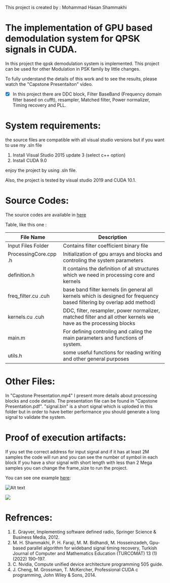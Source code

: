 This project is created by : Mohammad Hasan Shammakhi

# The implementation of GPU based demodulation system for QPSK signals in CUDA.



In this project the qpsk demodulation system is implemented. This project can be used for other Modulation in PSK family by little changes.

To fully understand the details of this work and to see the results, please watch the "Capstone Presentaiton" video.

- [x] In this project there are DDC block, Filter BaseBand (Frequency domain filter based on cufft), resampler, Matched filter, Power normalizer, Timing recovery and PLL.
# System requirements:
the source files are compatible with all visual studio versions but if you want to use my .sln file
1. Install Visual Studio 2015 update 3  (select c++ option)
2. Install CUDA 9.0

enjoy the project by using .sln file.

Also, the project is tested by visual studio 2019 and CUDA 10.1.

# Source Codes:

The source codes are available in [here](https://github.com/mhshammakhi/SDR_GPU/tree/main/QPSKDemodulation/SDR_VS_Version "Source Codes")

Table, like this one :

File Name  | Description
------------- | -------------
Input Files Folder  | Contains filter coefficient binary file
ProcessingCore.cpp .h  |  Initialization of gpu arrays and blocks and controling the system parameters
definition.h  |  It contains the definition of all structures which we need in processing core and kernels
freq_filter.cu .cuh|  base band filter kernels (in general all kernels which is designed for frequency based filtering by overlap add method)
kernels.cu .cuh | DDC, filter, resampler, power normalizer, matched filter and all other kernels we have as the processing blocks
main.m | For defining controling and caling the main parameters and functions of system.
utils.h | some useful functions for reading writing and other general purposes



# Other Files:

In "Capstone Presentation.mp4" I present more details about processing blocks and code details.
The presentation file can be found in "Capstone Presentation.pdf".
"signal.bin" is a short signal which is uploded in this folder but in order to have better performance you should generate a long signal to validate the system.

# Proof of execution artifacts:

If you set the correct address for input signal and if it has at least 2M samples the code will run and you can see the number of symbol in each block
If you have a shor signal with short length with less than 2 Mega samples you can change the frame_size to run the project.

You can see one example [here](https://github.com/mhshammakhi/SDR_GPU/tree/main/QPSKDemodulation/output/Capture.PNG "Run code Example"):

![Alt text](https://github.com/mhshammakhi/SDR_GPU/tree/main/QPSKDemodulation/output/Capture.PNG "Run code Example")

![](https://github.com/mhshammakhi/SDR_GPU/tree/main/QPSKDemodulation/output/RunningCode.gif)

# Refrences:

1. E. Grayver, Implementing software defined radio, Springer Science & Business Media, 2012.
2. M. H. Shammakhi, P. H. Faraji, M. M. Bidhandi, M. Hosseinzadeh, Gpu-based parallel algorithm for wideband signal timing recovery, Turkish Journal of Computer and Mathematics Education (TURCOMAT) 13 (1) (2022) 190–197.
3. C. Nvidia, Compute unified device architecture programming 505 guide.
4. J. Cheng, M. Grossman, T. McKercher, Professional CUDA c programming, John Wiley & Sons, 2014.
